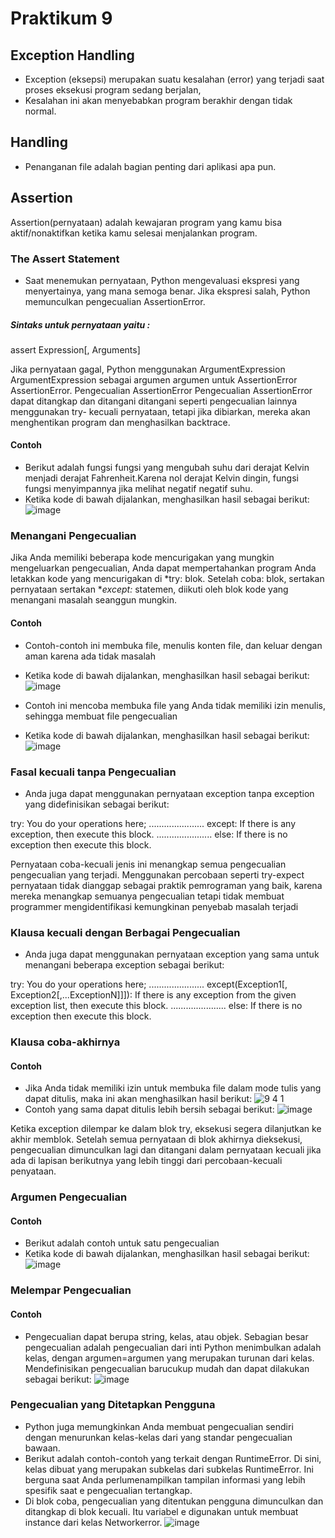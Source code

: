 # Praktikum 9
 ## Exception Handling
 - Exception (eksepsi) merupakan suatu kesalahan (error) yang terjadi saat proses eksekusi program sedang berjalan,
 - Kesalahan ini akan menyebabkan program berakhir dengan tidak normal.
## Handling
- Penanganan file adalah bagian penting dari aplikasi apa pun.
## Assertion
Assertion(pernyataan) adalah kewajaran program yang kamu bisa aktif/nonaktifkan ketika kamu selesai menjalankan program.
### The Assert Statement
- Saat menemukan pernyataan, Python mengevaluasi ekspresi yang menyertainya, yang mana semoga benar. Jika ekspresi salah, Python memunculkan pengecualian AssertionError.
##### Sintaks untuk pernyataan yaitu :

assert Expression[, Arguments]

Jika pernyataan gagal, Python menggunakan ArgumentExpression ArgumentExpression sebagai argumen argumen untuk AssertionError AssertionError.
Pengecualian AssertionError Pengecualian AssertionError dapat ditangkap dan ditangani ditangani seperti pengecualian lainnya menggunakan try-
kecuali pernyataan, tetapi jika dibiarkan, mereka akan menghentikan program dan menghasilkan backtrace.
#### Contoh
- Berikut adalah fungsi fungsi yang mengubah suhu dari derajat Kelvin menjadi derajat Fahrenheit.Karena nol derajat Kelvin dingin, fungsi fungsi menyimpannya jika melihat negatif negatif suhu.
- Ketika kode di bawah dijalankan, menghasilkan hasil sebagai berikut:
![image](https://user-images.githubusercontent.com/115771479/207748793-d002d353-ba7b-4d25-96e7-e59fe0337a5b.png)

### Menangani Pengecualian
Jika Anda memiliki beberapa kode mencurigakan yang mungkin mengeluarkan pengecualian, Anda dapat mempertahankan program Anda letakkan kode yang mencurigakan di *try: blok. Setelah coba: blok, sertakan pernyataan sertakan **except:* statemen, diikuti oleh blok kode yang menangani masalah seanggun mungkin.
#### Contoh
- Contoh-contoh ini membuka file, menulis konten file, dan keluar dengan aman karena ada tidak masalah
- Ketika kode di bawah dijalankan, menghasilkan hasil sebagai berikut:
![image](https://user-images.githubusercontent.com/115771479/207748996-bce23454-14c3-4f2d-976a-c0a97fca1afe.png)

- Contoh ini mencoba membuka file yang Anda tidak memiliki izin menulis, sehingga membuat file pengecualian
- Ketika kode di bawah dijalankan, menghasilkan hasil sebagai berikut:
![image](https://user-images.githubusercontent.com/115771479/207749034-5c32cb8c-5d21-48c2-9b68-c28e16182dce.png)

### Fasal kecuali tanpa Pengecualian
- Anda juga dapat menggunakan pernyataan exception tanpa exception yang didefinisikan sebagai berikut:

try:
You do your operations here;
......................
except:
If there is any exception, then execute this block.
......................
else:
If there is no exception then execute this block.

Pernyataan coba-kecuali jenis ini menangkap semua pengecualian pengecualian yang terjadi. Menggunakan percobaan seperti try-expect pernyataan tidak dianggap sebagai praktik pemrograman yang baik, karena mereka menangkap semuanya pengecualian tetapi tidak membuat programmer mengidentifikasi kemungkinan penyebab masalah terjadi
### Klausa kecuali dengan Berbagai Pengecualian
- Anda juga dapat menggunakan pernyataan exception yang sama untuk menangani beberapa exception sebagai berikut:

try:
You do your operations here;
......................
except(Exception1[, Exception2[,...ExceptionN]]]):
If there is any exception from the given exception list,
then execute this block.
......................
else:
If there is no exception then execute this block.

### Klausa coba-akhirnya
#### Contoh
- Jika Anda tidak memiliki izin untuk membuka file dalam mode tulis yang dapat ditulis, maka ini akan menghasilkan hasil berikut:
![9 4 1](https://user-images.githubusercontent.com/115551911/207681346-73508e3b-a892-4b29-9ca8-77d3d1ef3916.png)
- Contoh yang sama dapat ditulis lebih bersih sebagai berikut:
![image](https://user-images.githubusercontent.com/115771479/207749192-cfed0334-bb75-4a00-907e-05199fd5238a.png)

Ketika exception dilempar ke dalam blok try, eksekusi segera dilanjutkan ke akhir memblok. Setelah semua pernyataan di blok akhirnya dieksekusi, pengecualian dimunculkan lagi dan ditangani dalam pernyataan kecuali jika ada di lapisan berikutnya yang lebih tinggi dari percobaan-kecuali penyataan.
### Argumen Pengecualian
#### Contoh
- Berikut adalah contoh untuk satu pengecualian
- Ketika kode di bawah dijalankan, menghasilkan hasil sebagai berikut:
![image](https://user-images.githubusercontent.com/115771479/207749238-2302c062-7b16-4aec-a0ab-8fb5a8c830cf.png)

### Melempar Pengecualian
#### Contoh
- Pengecualian dapat berupa string, kelas, atau objek. Sebagian besar pengecualian adalah pengecualian dari inti Python menimbulkan adalah kelas, dengan argumen=argumen yang merupakan turunan dari kelas. Mendefinisikan pengecualian barucukup mudah dan dapat dilakukan sebagai berikut:
![image](https://user-images.githubusercontent.com/115771479/207749282-057fb44a-4d83-4440-96ae-124fcecaee6b.png)

### Pengecualian yang Ditetapkan Pengguna
- Python juga memungkinkan Anda membuat pengecualian sendiri dengan menurunkan kelas-kelas dari yang standar pengecualian bawaan.
- Berikut adalah contoh-contoh yang terkait dengan RuntimeError. Di sini, kelas dibuat yang merupakan subkelas dari subkelas RuntimeError. Ini berguna saat Anda perlumenampilkan tampilan informasi yang lebih spesifik saat e pengecualian tertangkap.
- Di blok coba, pengecualian yang ditentukan pengguna dimunculkan dan ditangkap di blok kecuali. Itu variabel e digunakan untuk membuat instance dari kelas Networkerror.
![image](https://user-images.githubusercontent.com/115771479/207749336-c6aa8790-73df-49cf-ba16-51a8100cd8d3.png)
